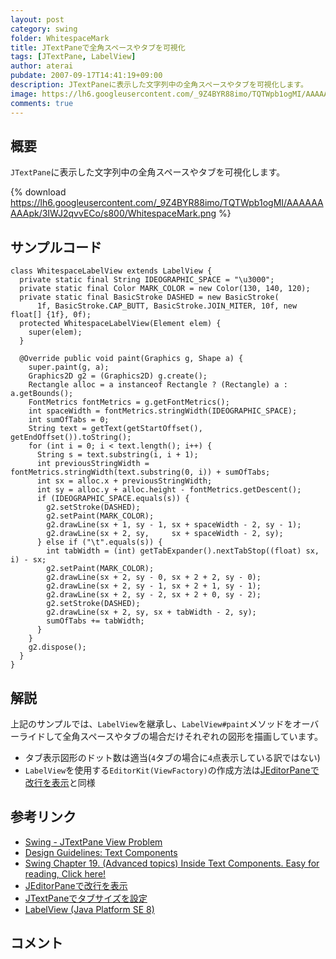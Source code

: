 ```yaml
---
layout: post
category: swing
folder: WhitespaceMark
title: JTextPaneで全角スペースやタブを可視化
tags: [JTextPane, LabelView]
author: aterai
pubdate: 2007-09-17T14:41:19+09:00
description: JTextPaneに表示した文字列中の全角スペースやタブを可視化します。
image: https://lh6.googleusercontent.com/_9Z4BYR88imo/TQTWpb1ogMI/AAAAAAAAApk/3IWJ2qvvECo/s800/WhitespaceMark.png
comments: true
---
```

## 概要
`JTextPane`に表示した文字列中の全角スペースやタブを可視化します。

{% download https://lh6.googleusercontent.com/_9Z4BYR88imo/TQTWpb1ogMI/AAAAAAAAApk/3IWJ2qvvECo/s800/WhitespaceMark.png %}

## サンプルコード
<pre class="prettyprint"><code>class WhitespaceLabelView extends LabelView {
  private static final String IDEOGRAPHIC_SPACE = "\u3000";
  private static final Color MARK_COLOR = new Color(130, 140, 120);
  private static final BasicStroke DASHED = new BasicStroke(
      1f, BasicStroke.CAP_BUTT, BasicStroke.JOIN_MITER, 10f, new float[] {1f}, 0f);
  protected WhitespaceLabelView(Element elem) {
    super(elem);
  }

  @Override public void paint(Graphics g, Shape a) {
    super.paint(g, a);
    Graphics2D g2 = (Graphics2D) g.create();
    Rectangle alloc = a instanceof Rectangle ? (Rectangle) a : a.getBounds();
    FontMetrics fontMetrics = g.getFontMetrics();
    int spaceWidth = fontMetrics.stringWidth(IDEOGRAPHIC_SPACE);
    int sumOfTabs = 0;
    String text = getText(getStartOffset(), getEndOffset()).toString();
    for (int i = 0; i &lt; text.length(); i++) {
      String s = text.substring(i, i + 1);
      int previousStringWidth = fontMetrics.stringWidth(text.substring(0, i)) + sumOfTabs;
      int sx = alloc.x + previousStringWidth;
      int sy = alloc.y + alloc.height - fontMetrics.getDescent();
      if (IDEOGRAPHIC_SPACE.equals(s)) {
        g2.setStroke(DASHED);
        g2.setPaint(MARK_COLOR);
        g2.drawLine(sx + 1, sy - 1, sx + spaceWidth - 2, sy - 1);
        g2.drawLine(sx + 2, sy,     sx + spaceWidth - 2, sy);
      } else if ("\t".equals(s)) {
        int tabWidth = (int) getTabExpander().nextTabStop((float) sx, i) - sx;
        g2.setPaint(MARK_COLOR);
        g2.drawLine(sx + 2, sy - 0, sx + 2 + 2, sy - 0);
        g2.drawLine(sx + 2, sy - 1, sx + 2 + 1, sy - 1);
        g2.drawLine(sx + 2, sy - 2, sx + 2 + 0, sy - 2);
        g2.setStroke(DASHED);
        g2.drawLine(sx + 2, sy, sx + tabWidth - 2, sy);
        sumOfTabs += tabWidth;
      }
    }
    g2.dispose();
  }
}
</code></pre>

## 解説
上記のサンプルでは、`LabelView`を継承し、`LabelView#paint`メソッドをオーバーライドして全角スペースやタブの場合だけそれぞれの図形を描画しています。

- タブ表示図形のドット数は適当(`4`タブの場合に`4`点表示している訳ではない)
- `LabelView`を使用する`EditorKit(ViewFactory)`の作成方法は[JEditorPaneで改行を表示](https://ateraimemo.com/Swing/ParagraphMark.html)と同様

<!-- dummy comment line for breaking list -->

## 参考リンク
- [Swing - JTextPane View Problem](https://community.oracle.com/thread/1374478)
- [Design Guidelines: Text Components](http://web.archive.org/web/20120216035951/http://java.sun.com/products/jlf/ed1/dg/higo.htm)
- [Swing Chapter 19. (Advanced topics) Inside Text Components. Easy for reading, Click here!](http://www.javafaq.nu/java-book-30.html)
- [JEditorPaneで改行を表示](https://ateraimemo.com/Swing/ParagraphMark.html)
- [JTextPaneでタブサイズを設定](https://ateraimemo.com/Swing/TabSize.html)
- [LabelView (Java Platform SE 8)](https://docs.oracle.com/javase/jp/8/docs/api/javax/swing/text/LabelView.html)

<!-- dummy comment line for breaking list -->

## コメント
